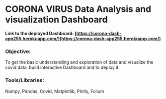 # CORONA VIRUS Data Analysis and visualization Dashboard

<b>Link to the deployed Dashboard: [https://corona-dash-app255.herokuapp.com/](https://corona-dash-app255.herokuapp.com/)</b>

### Objective: 
To get the basic understanding and exploration of data and visualize the covid data, build interactive Dashboard and to deploy it.

### Tools/Libraries: 
Numpy, Pandas, Covid, Matplotlib, Plotly, Folium

